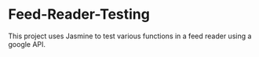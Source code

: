 # Feed-Reader-Testing
This project uses Jasmine to test various functions in a feed reader using a google API.
